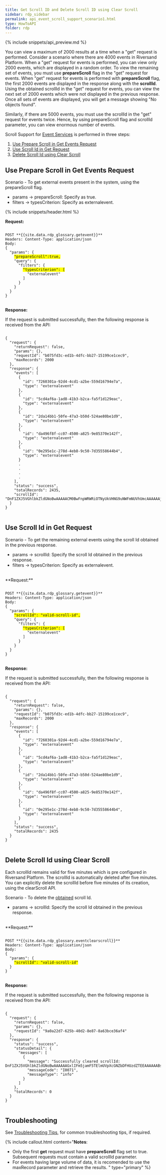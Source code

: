 ```yaml
---
title: Get Scroll ID and Delete Scroll ID using Clear Scroll
sidebar: rdp_sidebar
permalink: api_event_scroll_support_scenario1.html 
type: HowToAPI
folder: rdp
---
```


{% include snippets/api_preview.md %}

You can view a maximum of 2000 results at a time when a "get" request is performed. Consider a scenario where there are 4000 events in Riversand Platform. When a "get" request for events is performed, you can view only 2000 events, which are displayed in a random order. To view the remaining set of events, you must use **prepareScroll** flag in the "get" request for events. When "get" request for events is performed with **prepareScroll** flag, the first 2000 events are displayed in the response along with the **scrollId**. Using the obtained scrollId in the "get" request for events, you can view the next set of 2000 events which were not displayed in the previous response. Once all sets of events are displayed, you will get a message showing "No objects found".

Similarly, if there are 5000 events, you must use the scrollId in the "get" request for events twice. Hence, by using prepareScroll flag and scrollId parameter, you can view enormous number of events. 

Scroll Support for [Event Services](api_event_service.html) is performed in three steps:

1. [Use Prepare Scroll in Get Events Request](#use-prepare-scroll-in-get-events-request)
2. [Use Scroll Id in Get Request](#use-scroll-id-in-get-request)
3. [Delete Scroll Id using Clear Scroll](#delete-scroll-id-using-clear-scroll)

## Use Prepare Scroll in Get Events Request 

Scenario - To get external events present in the system, using the prepareScroll flag.

* params -> prepareScroll: Specify as true.
* filters -> typesCriterion: Specify as externalevent.

{% include snippets/header.html %}

**Request:** 

<pre>
<code>
POST **{{site.data.rdp_glossary.getevent}}**
Headers: Content-Type: application/json
Body:
{
  "params": {
  	<span style="background-color: #FFFF00">"prepareScroll":true,</span>
    "query": {
      "filters": {
        <span style="background-color: #FFFF00">"typesCriterion": [</span>
          "externalevent"
        ]
      }
    }
  }
}
</code>
</pre>

**Response:**

If the request is submitted successfully, then the following response is received from the API:

<pre>
<code>
{
  "request": {
    "returnRequest": false,
    "params": {},
    "requestId": "b075fd3c-ed1b-4dfc-bb27-15199ce1cec9",
    "maxRecords": 2000
  },
  "response": {
    "events": [
      {
        "id": "7260301a-92d4-4cd1-a2be-559d16794e7a",
        "type": "externalevent"
      },
      {
        "id": "5cd4af6a-1ad8-41b3-b2ca-fa5f1d129eac",
        "type": "externalevent"
      },
      {
        "id": "2da14bb1-50fe-47a3-b50d-524ae80be1d9",
        "type": "externalevent"
      },
      {
        "id": "da496f8f-cc07-4500-a825-9e85370e142f",
        "type": "externalevent"
      },
      {
        "id": "0e295e1c-278d-4eb8-9c50-7d35558644b4",
        "type": "externalevent"
      }
      .
      .
      .
      .
    ],
    "status": "success",
    "totalRecords": 2435,
    "scrollId": "DnF1ZXJ5VGhlbkZldGNoBwAAAAACM0BwFnpWRWRiOTNyUkVHNG9uNWFmNUVhUmcAAAAAAjNAbhZ6VkVkYjkzclJFRzRvbjVhZjVFYVJnAAAAAAIzQG8WelZFZGI5M3JSRUc0b241YWY1RWFSZwAAAAACM0BxFnpWRWRiOTNyUkVHNG9uNWFmNUVhUmcAAAAAAjNAbRZ6VkVkYjkzclJFRzRvbjVhZjVFYVJnAAAAAAJJrXYWQTJkYmZ5UEVSdDZnQWtfS2J3a2NJZwAAAAACSa13FkEyZGJmeVBFUnQ2Z0FrX0tid2tjSWc="
  }
}
</code>
</pre> 

## Use Scroll Id in Get Request

Scenario - To get the remaining external events using the scroll Id obtained in the previous response.

* params -> scrollId: Specify the scroll Id obtained in the previous response.
* filters -> typesCriterion: Specify as externalevent.

<br/>
**Request:** 

<pre>
<code>
POST **{{site.data.rdp_glossary.getevent}}**
Headers: Content-Type: application/json
Body:
{
  "params": {
    <span style="background-color: #FFFF00">"scrollId": "valid-scroll-id",</span>
    "query": {
      "filters": {
        <span style="background-color: #FFFF00">"typesCriterion": [</span>
          "externalevent"
        ]
      }
    }
  }
}
</code>
</pre>

**Response:**

If the request is submitted successfully, then the following response is received from the API:

<pre>
<code>
{
  "request": {
    "returnRequest": false,
    "params": {},
    "requestId": "b075fd3c-ed1b-4dfc-bb27-15199ce1cec9",
    "maxRecords": 2000
  },
  "response": {
    "events": [
      {
        "id": "7260301a-92d4-4cd1-a2be-559d16794e7a",
        "type": "externalevent"
      },
      {
        "id": "5cd4af6a-1ad8-41b3-b2ca-fa5f1d129eac",
        "type": "externalevent"
      },
      {
        "id": "2da14bb1-50fe-47a3-b50d-524ae80be1d9",
        "type": "externalevent"
      },
      {
        "id": "da496f8f-cc07-4500-a825-9e85370e142f",
        "type": "externalevent"
      },
      {
        "id": "0e295e1c-278d-4eb8-9c50-7d35558644b4",
        "type": "externalevent"
      }
    ],
    "status": "success",
    "totalRecords": 2435
  }
}
</code>
</pre>

## Delete Scroll Id using Clear Scroll 

Each scrollId remains valid for five minutes which is pre configured in Riversand Platform. The scrollId is automatically deleted after five minutes. You can explicitly delete the scrollId before five minutes of its creation, using the clearScroll API.

Scenario - To delete the [obtained](#use-prepare-scroll-in-get-events-request) scroll Id.

* params -> scrollId: Specify the scroll Id obtained in the previous response.

<br/>
**Request:** 

<pre>
<code>
POST **{{site.data.rdp_glossary.eventclearscroll}}**
Headers: Content-Type: application/json
Body:
{
  "params": {
    <span style="background-color: #FFFF00">"scrollId": "valid-scroll-id"</span>
  }
}
</code>
</pre>

**Response:**

If the request is submitted successfully, then the following response is received from the API:

<pre>
<code>
{
  "request": {
    "returnRequest": false,
    "params": {},
    "requestId": "9a0a22d7-625b-40d2-8e87-8a63bce36af4"
  },
  "response": {
    "status": "success",
    "statusDetail": {
      "messages": [
        {
          "message": "Successfully cleared scrollId: DnF1ZXJ5VGhlbkZldGNoBwAAAAAAGxlIFm5jamF5TElmUVpXcGNZbDFHUzdZTEEAAAAAABsZRxZuY2pheUxJZlFaV3BjWWwxR1M3WUxBAAAAAAAY4YcWNTNPYlB1cFRSUEdFT0NwZVIwNDB5UQAAAAAAJtGsFk90LXNjUUFWVFRPRlUwbV9GSERyOEEAAAAAABVvZRZST1piU2JJVVRzV2FlVzJtb2hQNFB3AAAAAAAbGUkWbmNqYXlMSWZRWldwY1lsMUdTN1lMQQAAAAAAGOGIFjUzT2JQdXBUUlBHRU9DcGVSMDQweVE=",
          "messageCode": "I0071",
          "messageType": "info"
        }
      ]
    },
    "totalRecords": 0
  }
}
</code>
</pre>

## Troubleshooting

See [Troubleshooting Tips](api_troubleshooting_tips.html), for common troubleshooting tips, if required.

{% include callout.html content="**Notes**:<br/> 
*  Only the first **get** request must have **prepareScroll** flag set to true. Subsequent requests must contain a valid scrollId parameter.
* For events having large volume of data, it is recomended to use the maxRecord parameter and retrieve the results.
" type="primary" %}